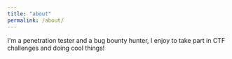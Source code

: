 ```yaml
---
title: "about"
permalink: /about/
---
```


I'm a penetration tester and a bug bounty hunter, I enjoy to take part in CTF challenges and doing cool things!
